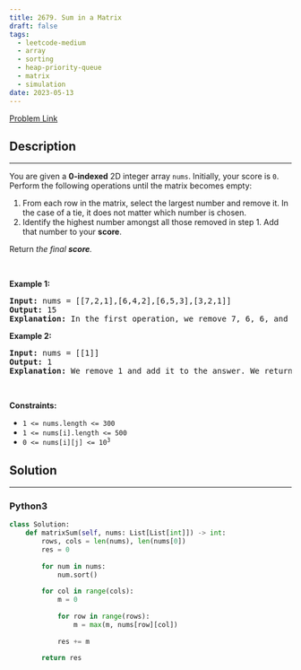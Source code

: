 ```yaml
---
title: 2679. Sum in a Matrix
draft: false
tags: 
  - leetcode-medium
  - array
  - sorting
  - heap-priority-queue
  - matrix
  - simulation
date: 2023-05-13
---
```


[Problem Link](https://leetcode.com/problems/sum-in-a-matrix/)

## Description

---
<p>You are given a <strong>0-indexed</strong> 2D integer array <code>nums</code>. Initially, your score is <code>0</code>. Perform the following operations until the matrix becomes empty:</p>

<ol>
	<li>From each row in the matrix, select the largest number and remove it. In the case of a tie, it does not matter which number is chosen.</li>
	<li>Identify the highest number amongst all those removed in step 1. Add that number to your <strong>score</strong>.</li>
</ol>

<p>Return <em>the final <strong>score</strong>.</em></p>
<p>&nbsp;</p>
<p><strong>Example 1:</strong></p>

<pre>
<strong>Input:</strong> nums = [[7,2,1],[6,4,2],[6,5,3],[3,2,1]]
<strong>Output:</strong> 15
<strong>Explanation:</strong> In the first operation, we remove 7, 6, 6, and 3. We then add 7 to our score. Next, we remove 2, 4, 5, and 2. We add 5 to our score. Lastly, we remove 1, 2, 3, and 1. We add 3 to our score. Thus, our final score is 7 + 5 + 3 = 15.
</pre>

<p><strong>Example 2:</strong></p>

<pre>
<strong>Input:</strong> nums = [[1]]
<strong>Output:</strong> 1
<strong>Explanation:</strong> We remove 1 and add it to the answer. We return 1.</pre>

<p>&nbsp;</p>
<p><strong>Constraints:</strong></p>

<ul>
	<li><code>1 &lt;= nums.length &lt;= 300</code></li>
	<li><code>1 &lt;= nums[i].length &lt;= 500</code></li>
	<li><code>0 &lt;= nums[i][j] &lt;= 10<sup>3</sup></code></li>
</ul>


## Solution

---
### Python3
``` py title='sum-in-a-matrix'
class Solution:
    def matrixSum(self, nums: List[List[int]]) -> int:
        rows, cols = len(nums), len(nums[0])
        res = 0
        
        for num in nums:
            num.sort()
        
        for col in range(cols):
            m = 0
            
            for row in range(rows):
                m = max(m, nums[row][col])
            
            res += m
        
        return res
```

